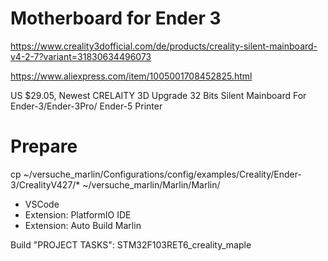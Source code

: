 # Motherboard for Ender 3

https://www.creality3dofficial.com/de/products/creality-silent-mainboard-v4-2-7?variant=31830634496073

https://www.aliexpress.com/item/1005001708452825.html

US $29.05, Newest CRELAITY 3D Upgrade 32 Bits Silent Mainboard For Ender-3/Ender-3Pro/ Ender-5 Printer

# Prepare

cp  ~/versuche_marlin/Configurations/config/examples/Creality/Ender-3/CrealityV427/* ~/versuche_marlin/Marlin/Marlin/

* VSCode
* Extension: PlatformIO IDE
* Extension: Auto Build Marlin

Build "PROJECT TASKS": STM32F103RET6_creality_maple
